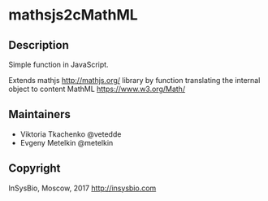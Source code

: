 # mathsjs2cMathML

## Description

Simple function in JavaScript.

Extends mathjs http://mathjs.org/ library by function translating the internal object to content MathML https://www.w3.org/Math/

## Maintainers

 - Viktoria Tkachenko @vetedde
 - Evgeny Metelkin @metelkin
 
## Copyright
 
InSysBio, Moscow, 2017
http://insysbio.com

